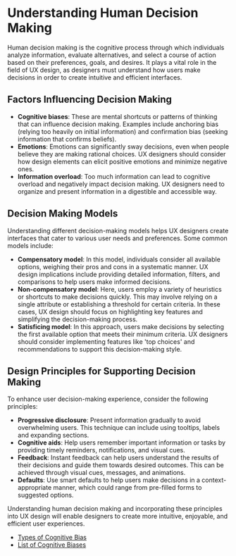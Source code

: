 # Understanding Human Decision Making

Human decision making is the cognitive process through which individuals analyze information, evaluate alternatives, and select a course of action based on their preferences, goals, and desires. It plays a vital role in the field of UX design, as designers must understand how users make decisions in order to create intuitive and efficient interfaces.

## Factors Influencing Decision Making

- **Cognitive biases**: These are mental shortcuts or patterns of thinking that can influence decision making. Examples include anchoring bias (relying too heavily on initial information) and confirmation bias (seeking information that confirms beliefs).
- **Emotions**: Emotions can significantly sway decisions, even when people believe they are making rational choices. UX designers should consider how design elements can elicit positive emotions and minimize negative ones.
- **Information overload**: Too much information can lead to cognitive overload and negatively impact decision making. UX designers need to organize and present information in a digestible and accessible way.

## Decision Making Models

Understanding different decision-making models helps UX designers create interfaces that cater to various user needs and preferences. Some common models include:

- **Compensatory model**: In this model, individuals consider all available options, weighing their pros and cons in a systematic manner. UX design implications include providing detailed information, filters, and comparisons to help users make informed decisions.
- **Non-compensatory model**: Here, users employ a variety of heuristics or shortcuts to make decisions quickly. This may involve relying on a single attribute or establishing a threshold for certain criteria. In these cases, UX design should focus on highlighting key features and simplifying the decision-making process.
- **Satisficing model**: In this approach, users make decisions by selecting the first available option that meets their minimum criteria. UX designers should consider implementing features like 'top choices' and recommendations to support this decision-making style.

## Design Principles for Supporting Decision Making

To enhance user decision-making experience, consider the following principles:

- **Progressive disclosure**: Present information gradually to avoid overwhelming users. This technique can include using tooltips, labels and expanding sections.
- **Cognitive aids**: Help users remember important information or tasks by providing timely reminders, notifications, and visual cues.
- **Feedback**: Instant feedback can help users understand the results of their decisions and guide them towards desired outcomes. This can be achieved through visual cues, messages, and animations.
- **Defaults**: Use smart defaults to help users make decisions in a context-appropriate manner, which could range from pre-filled forms to suggested options.

Understanding human decision making and incorporating these principles into UX design will enable designers to create more intuitive, enjoyable, and efficient user experiences.

- [Types of Cognitive Bias](https://www.youtube.com/watch?v=wewgbir_riw)
- [List of Cognitive Biases](https://thedecisionlab.com/biases)